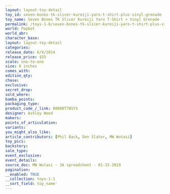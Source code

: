 ```yaml
---
layout: layout-toy-detail 
toy_id: seven-bones-tk-slicer-kureiji-yaro-t-shirt-plus-vinyl-grenade
toy_name: Seven Bones TK Slicer Kureiji Yaro T-Shirt + Vinyl Grenade
permalink: /toys-1-6/seven-bones-tk-slicer-kureiji-yaro-t-shirt-plus-vinyl-grenade.html
world: Popbot
world_abr: 
character_base: 
layout: layout-toy-detail
categories: 
release_date: 6/9/2014
release_price: $55 
scale: one-to-one
size: 6 inches
comes_with: 
edition_qty: 
chase: 
exclusive: 
secret_drop: 
sold_where: 
bamba_points: 
packaging_type: 
product_code_/_link: 00000T7BSYS
designer: Ashley Wood
makers: 
points_of_articulation: 
variants: 
you_might_also_like: 
article_contributors: [Phil Back, Don Slater, MW Wutasi]
toy_pics: 
backstory: 
sale_type: 
event_exclusive: 
event_details: 
source_doc: MW Wutasi - 3A spreadsheet - 01-15-2019
pagination: 
__enabled: TRUE
__collection: toys-1-1
__sort_field: toy_name'
---
```

